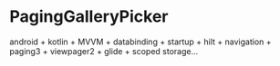 # PagingGalleryPicker


android + kotlin + MVVM + databinding + startup + hilt + navigation + paging3 + viewpager2 + glide + scoped storage...
